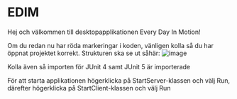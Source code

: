 # EDIM
Hej och välkommen till desktopapplikationen Every Day In Motion!

Om du redan nu har röda markeringar i koden, vänligen kolla så du har öppnat projektet korrekt. 
Strukturen ska se ut såhär:
![image](https://user-images.githubusercontent.com/76004088/155152507-0296fae9-9fbc-4981-8b1b-c23645ed8440.png)

Kolla även så importen för JUnit 4 samt JUnit 5 är importerade

För att starta applikationen högerklicka på StartServer-klassen och välj Run, därefter högerklicka på StartClient-klassen och välj Run
